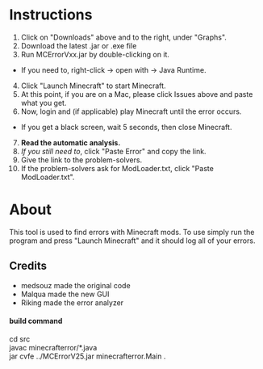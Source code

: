 # Instructions
1. Click on "Downloads" above and to the right, under "Graphs".
2. Download the latest .jar or .exe file
3. Run MCErrorVxx.jar by double-clicking on it.
 * If you need to, right-click -> open with -> Java Runtime.
4. Click "Launch Minecraft" to start Minecraft.
5. At this point, if you are on a Mac, please click Issues above and paste what you get.
6. Now, login and (if applicable) play Minecraft until the error occurs.
 * If you get a black screen, wait 5 seconds, then close Minecraft.
7. **Read the automatic analysis.**
8. _If you still need to_, click "Paste Error" and copy the link.
9. Give the link to the problem-solvers.
10. If the problem-solvers ask for ModLoader.txt, click "Paste ModLoader.txt".


# About
This tool is used to find errors with Minecraft mods.
To use simply run the program and press "Launch Minecraft" and it should log all of your errors.

## Credits
* medsouz made the original code
* Malqua made the new GUI
* Riking made the error analyzer

#### build command
cd src<br>
javac minecrafterror/*.java<br>
jar cvfe ../MCErrorV25.jar minecrafterror.Main .
